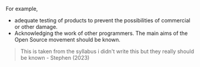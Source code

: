For example,
- adequate testing of products to prevent the possibilities of commercial or other damage.
- Acknowledging the work of other programmers.
The main aims of the Open Source movement should be known.

> This is taken from the syllabus i didn't write this but they really should be known - Stephen (2023)